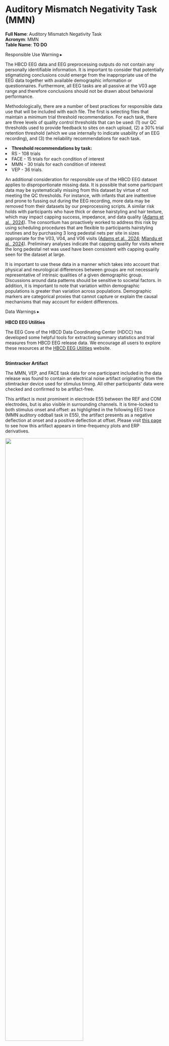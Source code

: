 # Auditory Mismatch Negativity Task (MMN)

**Full Name**: Auditory Mismatch Negativity Task        
**Acronym**: MMN            
**Table Name**: **TO DO**     

<div id="resp-use-warning" class="alert-banner" onclick="toggleCollapse(this)">
    <span class="emoji"><i class="fas fa-exclamation-circle"></i></span>
    <span class="text-with-link">
    <span class="text">Responsible Use Warning</span>
    <a class="anchor-link" href="#resp-use-warning" title="Copy link">
    <i class="fa-solid fa-link"></i>
    </a>
    </span>
  <span class="notification-arrow">▸</span>
</div>
<div class="closed-collapsible-content">
<p>The HBCD EEG data and EEG preprocessing outputs do not contain any personally identifiable information. It is important to consider that potentially stigmatizing conclusions could emerge from the inappropriate use of the EEG data together with available demographic information or questionnaires. Furthermore, all EEG tasks are all passive at the V03 age range and therefore conclusions should not be drawn about behavioral performance.</p> 
<p>Methodologically, there are a number of best practices for responsible data use that will be included with each file. The first is selecting files that maintain a minimum trial threshold recommendation. For each task, there are three levels of quality control thresholds that can be used: (1) our QC thresholds used to provide feedback to sites on each upload, (2) a 30% trial retention threshold (which we use internally to indicate usability of an EEG recording), and (3) the reliability recommendations for each task.</p>
<p><li><b>Threshold recommendations by task:</b></li>
<li>RS - 108 trials</li>
<li>FACE - 15 trials for each condition of interest</li>
<li>MMN - 30 trials for each condition of interest</li>
<li>VEP - 36 trials.</li></p>
<p>An additional consideration for responsible use of the HBCD EEG dataset applies to disproportionate missing data. It is possible that some participant data may be systematically missing from this dataset by virtue of not meeting the QC thresholds. For instance, with infants that are inattentive and prone to fussing out during the EEG recording, more data may be removed from their datasets by our preprocessing scripts. A similar risk holds with participants  who have thick or dense hairstyling and hair texture, which may impact capping success, impedance, and data quality (<a href="https://doi.org/10.1038/s41539-024-00240-y">Adams et al., 2024</a>). The consortium has proactively worked to address this risk by using scheduling procedures that are flexible to participants hairstyling routines and by purchasing 3 long pedestal nets per site in sizes appropriate for the V03, V04, and V06 visits (<a href="https://doi.org/10.1038/s41539-024-00240-y">Adams et al., 2024</a>; <a href="https://doi.org/10.1016/j.dcn.2024.101396">Mlandu et al., 2024</a>). Preliminary analyses indicate that capping quality for visits where the long pedestal net was used have been consistent with capping quality seen for the dataset at large.</p>
<p>It is important to use these data in a manner which takes into account that physical and neurological differences between groups are not necessarily representative of intrinsic qualities of a given demographic  group. Discussions around data patterns should be sensitive to societal factors. In addition, it is important to note that variation within demographic populations is greater than variation across populations. Demographic markers are categorical proxies that cannot capture or explain the causal mechanisms that may account for evident differences.</p>
</div>

<div id="data-warning" class="warning-banner" onclick="toggleCollapse(this)">
  <span class="emoji"><i class="fas fa-exclamation-triangle"></i></span>
  <span class="text-with-link">
  <span class="text">Data Warnings</span>
  <a class="anchor-link" href="#data-warning" title="Copy link">
  <i class="fa-solid fa-link"></i>
  </a>
  </span>
  <span class="notification-arrow">▸</span>
</div>
<div class="closed-collapsible-content">
<br>
<b>HBCD EEG Utilities</b>
<p>The EEG Core of the HBCD Data Coordinating Center (HDCC) has developed some helpful tools for extracting summary statistics and trial measures from HBCD EEG release data. We encourage all users to explore these resources at the <a href="https://hbcd-eeg-utilities.readthedocs.io/">HBCD EEG Utilities</a> website.</p>
<br>
<b>Stimtracker Artifact</b>
<p>The MMN, VEP, and FACE task data for one participant included in the data release was found to contain an electrical noise artifact originating from the stimtracker device used for stimulus timing. All other participants' data were checked and confirmed to be artifact-free.</p> 
<p>This artifact is most prominent in electrode E55 between the REF and COM electrodes, but is also visible in surrounding channels. It is time-locked to both stimulus onset and offset: as highlighted in the following EEG trace (MMN auditory oddball task in E55), the artifact presents as a negative deflection at onset and a positive deflection at offset. Please visit <a href="artifacts" target="_blank">this page</a> to see how this artifact appears in time-frequency plots and ERP derivatives.</p>
<img src="../images/Fig1.png" width="70%" height="auto" class="center">
<p>The EEG workgroup is currently developing a method of ICA correction to remove this artifact. In the meantime, <strong>it is recommended to exclude the MMN, VEP, and FACE tasks for this participant from analyses</strong>. The affected subject is flagged on the <a href="../../../data_access/lasso" target="_blank">Lasso platform</a>.</p>
</div>

The Auditory Mismatch Negativity (MMN) Task (v.11.29.23) is designed to assess early speech sound processing in infants, incorporating rigorous quality control procedures to ensure data integrity and reliability. This task measures auditory evoked potentials and examines neural habituation and dishabituation by capturing differential responses to standard and deviant stimuli.

The resulting MMN difference wave, also known as the Mismatch Response (MMR), reflects auditory discrimination and the amplitude/latency has been associated with a range of developmental outcomes, including language ability ([Choudhury & Benasich, 2011](https://doi.org/10.1016/j.clinph.2010.05.035)), temperament and personality traits ([Gurrera et al., 2001](https://doi.org/10.1016/S0006-3223(00)01067-2); [Marshall et al., 2009](https://doi.org/10.1111/j.1467-7687.2008.00808.x)), internalizing problems ([Reeb-Sutherland et al., 2009](https://doi.org/10.1111/j.1469-7610.2009.02170.x)), externalizing and attention problems ([Gumenyuk et al., 2005](https://doi.org/10.1016/j.neulet.2004.10.081)), as well as neurodevelopmental conditions such as autism ([Lepistö et al., 2005](https://doi.org/10.1016/j.brainres.2005.10.052); [Schwartz et al., 2018](https://doi.org/10.1016/j.neubiorev.2018.01.008)) and reading difficulties/dyslexia ([Leppänen et al., 2010](https://doi.org/10.1016/j.cortex.2010.06.003); [Norton et al., 2021](https://doi.org/10.3389/fnhum.2021.624617)).

## Task Details

<p>
<div id="demo-fyi" class="notification-banner" onclick="toggleCollapse(this)">
  <span class="emoji"><i class="fa-regular fa-lightbulb"></i></span>
    <span class="text">See the <a href="..">EEG Overview</a> for a summary of EEG protocols, quality control information, etc.</span>
</div>
</p>

Standard ("ba") and deviant ("da") auditory stimuli are presented while a video is played on an iPad to serve as a visual distractor (brightness set to maximum, in airplane mode, and unplugged). The task may be paused if breaks are needed. The `.wav` files for the auditory stimuli are 196 ms long for the “ba” stimulus and 198 ms long for the “da” stimulus.

<ul>
<strong>Trial Count:</strong>
<li>Standard condition: 569</li>
<li>Deviant condition: 98 </li>
<li>Total: 667</li>
</ul>

<ul>
<strong>Timing Details:</strong>
<li>Stimulus duration: 200 ms</li>
<li>InterStimulus interval: 820 ms (V03), 600 ms (V04/V06)</li>
<li>Total trial length: 1020 ms (V03), 800 ms (V04/V06)</li>
</ul>

A schematic of the trial progression for Visit 3 is below. See [HBCD Study Protocols - EEG](https://hbcdstudy.org/wp-content/uploads/2023/06/EEG-Parameters.pdf) for additional details.
<img src="../images/MMN.png" width="100%" height="auto" class="center">

## Resources
- [HBCD EEG Utilities](https://hbcd-eeg-utilities.readthedocs.io/)
- [HBCD E-Prime Task Manual](https://docs.google.com/document/d/1PghQQpLbxjQavtVlHyIz7JVJxlyKcC4Do8z8j7srdaI/edit?usp=sharing)
- [HBCD EEG Acquisition Protocol](https://zenodo.org/records/14795030)


## References
<div class="references">
    <p>Choudhury, N., & Benasich, A. A. (2011). Maturation of auditory evoked potentials from 6 to 48 months: Prediction to 3 and 4 year language and cognitive abilities. <i>Clinical Neurophysiology</i>, 122(2), 320–338. <a href="https://doi.org/10.1016/j.clinph.2010.05.035" target="_blank">https://doi.org/10.1016/j.clinph.2010.05.035</a></p>
    <p>Fox, N. A., Pérez-Edgar, K., Morales, S., Brito, N. H., Campbell, A. M., Cavanagh, J. F., Gabard-Durnam, L. J., Hudac, C. M., Key, A. P., Larson-Prior, L. J., Pedapati, E. V., Norton, E. S., Reetzke, R., Roberts, T. P., Rutter, T. M., Scott, L. S., Shuffrey, L. C., Antúnez, M., Boylan, M. R., … Yoder, L. (2024). The development and structure of the Healthy Brain and Child Development (HBCD) study EEG Protocol. <i>Developmental Cognitive Neuroscience</i>, 69, 101447. <a href="https://doi.org/10.1016/j.dcn.2024.101447" target="_blank">https://doi.org/10.1016/j.dcn.2024.101447</a></p> 
    <p>Gumenyuk, V., Korzyukov, O., Escera, C., Hämäläinen, M., Huotilainen, M., Häyrinen, T., Oksanen, H., Näätänen, R., Von Wendt, L., & Alho, K. (2005). Electrophysiological evidence of enhanced distractibility in ADHD children. <i>Neuroscience Letters</i>, 374(3), 212–217. <a href="https://doi.org/10.1016/j.neulet.2004.10.081" target="_blank">https://doi.org/10.1016/j.neulet.2004.10.081</a></p>  
    <p>Gurrera, R. J., O’Donnell, B. F., Nestor, P. G., Gainski, J., & McCarley, R. W. (2001). The P3 auditory event–related brain potential indexes major personality traits. <i>Biological Psychiatry</i>, 49(11), 922–929. <a href="https://doi.org/10.1016/S0006-3223(00)01067-2" target="_blank">https://doi.org/10.1016/S0006-3223(00)01067-2</a></p> 
    <p>Lachmann, T., Berti, S., Kujala, T., & Schröger, E. (2005). Diagnostic subgroups of developmental dyslexia have different deficits in neural processing of tones and phonemes. <i>International Journal of Psychophysiology</i>, 55(2), 105–120. <a href="https://doi.org/10.1016/j.ijpsycho.2004.11.005" target="_blank">https://doi.org/10.1016/j.ijpsycho.2004.11.005</a></p>  
    <p>Lepistö, T., Kujala, T., Vanhala, R., Alku, P., Huotilainen, M., & Näätänen, R. (2005). The discrimination of and orienting to speech and non-speech sounds in children with autism. <i>Brain Research</i>, 1066(1–2), 147–157. <a href="https://doi.org/10.1016/j.brainres.2005.10.052" target="_blank">https://doi.org/10.1016/j.brainres.2005.10.052</a></p>  
    <p>Leppänen, P. H. T., Hämäläinen, J. A., Salminen, H. K., Eklund, K. M., Guttorm, T. K., Lohvansuu, K., Puolakanaho, A., & Lyytinen, H. (2010). Newborn brain event-related potentials revealing atypical processing of sound frequency and the subsequent association with later literacy skills in children with familial dyslexia. <i>Cortex</i>, 46(10), 1362–1376. <a href="https://doi.org/10.1016/j.cortex.2010.06.003" target="_blank">https://doi.org/10.1016/j.cortex.2010.06.003</a></p>
    <p>Marshall, P. J., Reeb, B. C., & Fox, N. A. (2009). Electrophysiological responses to auditory novelty in temperamentally different 9-month-old infants. <i>Developmental Science</i>, 12(4), 568–582. <a href="https://doi.org/10.1111/j.1467-7687.2008.00808.x" target="_blank">https://doi.org/10.1111/j.1467-7687.2008.00808.x</a></p>
    <p>Morr, M. L., Shafer, V. L., Kreuzer, J. A., & Kurtzberg, D. (2002). Maturation of mismatch negativity in typically developing infants and preschool children. <i>Ear and Hearing</i>, 23(2), 118–136. <a href="https://doi.org/10.1097/00003446-200204000-00005" target="_blank">https://doi.org/10.1097/00003446-200204000-00005</a></p>  
    <p>Norton, E. S., Beach, S. D., Eddy, M. D., McWeeny, S., Ozernov-Palchik, O., Gaab, N., & Gabrieli, J. D. E. (2021). ERP mismatch negativity amplitude and asymmetry reflect phonological and rapid automatized naming skills in English-speaking kindergartners. <i>Frontiers in Human Neuroscience</i>, 15, 624617. <a href="https://doi.org/10.3389/fnhum.2021.624617" target="_blank">https://doi.org/10.3389/fnhum.2021.624617</a></p>  
    <p>Reeb-Sutherland, B. C., Vanderwert, R. E., Degnan, K. A., Marshall, P. J., Pérez-Edgar, K., Chronis-Tuscano, A., Pine, D. S., & Fox, N. A. (2009). Attention to novelty in behaviorally inhibited adolescents moderates risk for anxiety. <i>Journal of Child Psychology and Psychiatry</i>, 50(11), 1365–1372. <a href="https://doi.org/10.1111/j.1469-7610.2009.02170.x" target="_blank">https://doi.org/10.1111/j.1469-7610.2009.02170.x</a></p>  
    <p>Schwartz, S., Shinn-Cunningham, B., & Tager-Flusberg, H. (2018). Meta-analysis and systematic review of the literature characterizing auditory mismatch negativity in individuals with autism. <i>Neuroscience and Biobehavioral Reviews</i>, 87, 106–117. <a href="https://doi.org/10.1016/j.neubiorev.2018.01.008" target="_blank">https://doi.org/10.1016/j.neubiorev.2018.01.008</a></p> 
</div>
<br>

